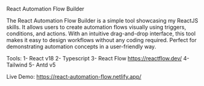 React Automation Flow Builder

The React Automation Flow Builder is a simple tool showcasing my ReactJS skills. It allows users to create automation flows visually using triggers, conditions, and actions. With an intuitive drag-and-drop interface, this tool makes it easy to design workflows without any coding required. Perfect for demonstrating automation concepts in a user-friendly way.

Tools:
 1- React v18
 2- Typescript
 3- React Flow https://reactflow.dev/
 4- Tailwind
 5- Antd v5

Live Demo:
https://react-automation-flow.netlify.app/